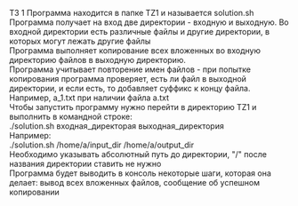 ТЗ 1
Программа находится в папке TZ1 и называется solution.sh <br />
Программа получает на вход две директории - входную и выходную. Во входной директории есть различные файлы и другие директории, в которых могут лежать другие файлы <br />
Программа выполняет копирование всех вложенных во входную директорию файлов в выходную директорию. <br />
Программа учитывает повторение имен файлов - при попытке копирования программа проверяет, есть ли файл в выходной директории, и если есть, то добавляет суффикс к концу файла. Например, a_1.txt при наличии файла a.txt <br /> 
Чтобы запустить программу нужно перейти в директорию TZ1 и выполнить в командной строке: <br />
./solution.sh входная_директорая выходная_директория <br />
Например: <br />
./solution.sh /home/a/input_dir /home/a/output_dir <br />
Необходимо указывать абсолютный путь до директории, "/" после названия директории ставить не нужно <br />
Программа будет выводить в консоль некоторые шаги, которая она делает: вывод всех вложенных файлов, сообщение об успешном копировании <br />
